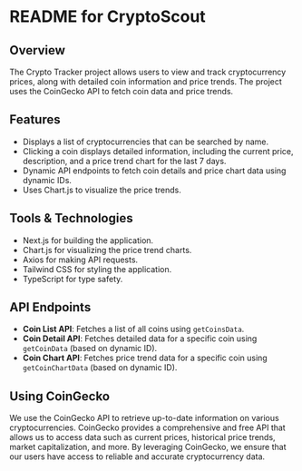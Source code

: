 # README for CryptoScout 


## Overview

The Crypto Tracker project allows users to view and track cryptocurrency prices, along with detailed coin information and price trends. The project uses the CoinGecko API to fetch coin data and price trends.

## Features

- Displays a list of cryptocurrencies that can be searched by name.
- Clicking a coin displays detailed information, including the current price, description, and a price trend chart for the last 7 days.
- Dynamic API endpoints to fetch coin details and price chart data using dynamic IDs.
- Uses Chart.js to visualize the price trends.

## Tools & Technologies

- Next.js for building the application.
- Chart.js for visualizing the price trend charts.
- Axios for making API requests.
- Tailwind CSS for styling the application.
- TypeScript for type safety.

## API Endpoints

- **Coin List API**: Fetches a list of all coins using `getCoinsData`.
- **Coin Detail API**: Fetches detailed data for a specific coin using `getCoinData` (based on dynamic ID).
- **Coin Chart API**: Fetches price trend data for a specific coin using `getCoinChartData` (based on dynamic ID).

## Using CoinGecko

We use the CoinGecko API to retrieve up-to-date information on various cryptocurrencies. CoinGecko provides a comprehensive and free API that allows us to access data such as current prices, historical price trends, market capitalization, and more. By leveraging CoinGecko, we ensure that our users have access to reliable and accurate cryptocurrency data.
